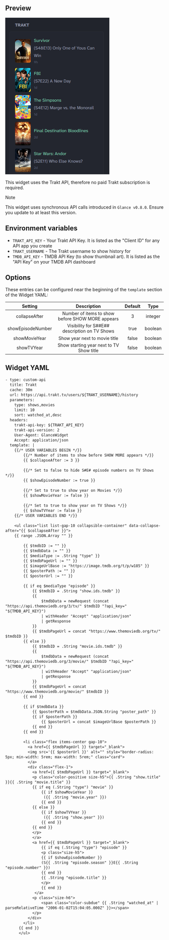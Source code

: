 ## Preview
![image](preview.png)

This widget uses the Trakt API, therefore no paid Trakt subscription is required.

> [!NOTE]
>
> This widget uses synchronous API calls introduced in `Glance v0.8.0`.
> Ensure you update to at least this version.

## Environment variables
- `TRAKT_API_KEY` - Your Trakt API Key.  It is listed as the "Client ID" for any API app you create
- `TRAKT_USERNAME` - The Trakt username to show history for
- `TMDB_API_KEY` - TMDB API Key (to show thumbnail art). It is listed as the "API Key" on your TMDB API dashboard

## Options
These entries can be configured near the beginning of the `template` section of the Widget YAML:

| Setting | Description | Default | Type |
|:-------:|:----:|:--------:|:------------:|
| collapseAfter | Number of items to show before SHOW MORE appears | 3 | integer |
| showEpisodeNumber | Visibility for S##E## description on TV Shows | true | boolean |
| showMovieYear | Show year next to movie title | false | boolean |
| showTVYear | Show starting year next to TV Show title | false | boolean |

## Widget YAML
```
- type: custom-api
  title: Trakt
  cache: 30m
  url: https://api.trakt.tv/users/${TRAKT_USERNAME}/history
  parameters:
	type: shows,movies
	limit: 10
	sort: watched_at,desc
  headers:
	trakt-api-key: ${TRAKT_API_KEY}
	trakt-api-version: 2
	User-Agent: GlanceWidget
	Accept: application/json
  template: |
	{{/* USER VARIABLES BEGIN */}}
		{{/* Number of items to show before SHOW MORE appears */}}
		{{ $collapseAfter := 3 }}
		
		{{/* Set to false to hide S#E# episode numbers on TV Shows */}}
		{{ $showEpisodeNumber := true }}
		
		{{/* Set to true to show year on Movies */}}
		{{ $showMovieYear := false }}
		
		{{/* Set to true to show year on TV Shows */}}
		{{ $showTVYear := false }}
	{{/* USER VARIABLES END */}}
	
	<ul class="list list-gap-10 collapsible-container" data-collapse-after="{{ $collapseAfter }}">
	{{ range .JSON.Array "" }}

		{{ $tmdbID := "" }}
		{{ $tmdbData := "" }}
		{{ $mediaType := .String "type" }}
		{{ $tmdbPageUrl := "" }}
		{{ $imageUrlBase := "https://image.tmdb.org/t/p/w185" }}
		{{ $posterPath := "" }}
		{{ $posterUrl := "" }}

		{{ if eq $mediaType "episode" }}
			{{ $tmdbID = .String "show.ids.tmdb" }}
			{{
				$tmdbData = newRequest (concat "https://api.themoviedb.org/3/tv/" $tmdbID "?api_key=" "${TMDB_API_KEY}")
				| withHeader "Accept" "application/json"
				| getResponse
			}}
			{{ $tmdbPageUrl = concat "https://www.themoviedb.org/tv/" $tmdbID }}
		{{ else }}
			{{ $tmdbID = .String "movie.ids.tmdb" }}
			{{
				$tmdbData = newRequest (concat "https://api.themoviedb.org/3/movie/" $tmdbID "?api_key=" "${TMDB_API_KEY}")
				| withHeader "Accept" "application/json"
				| getResponse
			}}
			{{ $tmdbPageUrl = concat "https://www.themoviedb.org/movie/" $tmdbID }}
		{{ end }}

		{{ if $tmdbData }}
			{{ $posterPath = $tmdbData.JSON.String "poster_path" }}
			{{ if $posterPath }}
				{{ $posterUrl = concat $imageUrlBase $posterPath }}
			{{ end }}
		{{ end }}
	  
		<li class="flex items-center gap-10">
		  <a href={{ $tmdbPageUrl }} target="_blank">
		  <img src='{{ $posterUrl }}' alt="" style="border-radius: 5px; min-width: 5rem; max-width: 5rem;" class="card">
		  </a>
		  <div class="flex-1">
			<a href={{ $tmdbPageUrl }} target="_blank">
			<p class="color-positive size-h5">{{ .String "show.title" }}{{ .String "movie.title" }}
			{{ if eq (.String "type") "movie" }}
				{{ if $showMovieYear }}
				 ({{ .String "movie.year" }})
				{{ end }}
			{{ else }}
				{{ if $showTVYear }}
				 ({{ .String "show.year" }})
				{{ end }}
			{{ end }}
			</p>
			</a>
			<a href={{ $tmdbPageUrl }} target="_blank">
				{{ if eq (.String "type") "episode" }}
				<p class="size-h5">
				{{ if $showEpisodeNumber }}
				(S{{ .String "episode.season" }}E{{ .String "episode.number" }}) 
				{{ end }}
				{{ .String "episode.title" }}
				</p>
				{{ end }}
			 </a>
			<p class="size-h6">
				<span class="color-subdue" {{ .String "watched_at" | parseRelativeTime "2006-01-02T15:04:05.000Z" }}></span>
			</p>
		  </div>
		</li>
	  {{ end }}
	  </ul>
```
